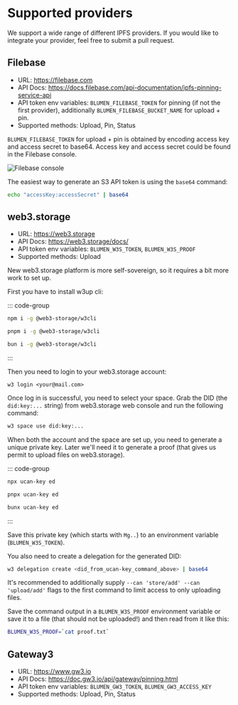 # Supported providers

We support a wide range of different IPFS providers. If you would like to integrate your provider, feel free to submit a pull request.

## Filebase

- URL: https://filebase.com
- API Docs: https://docs.filebase.com/api-documentation/ipfs-pinning-service-api
- API token env variables: `BLUMEN_FILEBASE_TOKEN` for pinning (if not the first provider), additionally `BLUMEN_FILEBASE_BUCKET_NAME` for upload + pin.
- Supported methods: Upload, Pin, Status

`BLUMEN_FILEBASE_TOKEN` for upload + pin is obtained by encoding access key and access secret to base64. Access key and access secret could be found in the Filebase console.

![Filebase console](/filebase.png)

The easiest way to generate an S3 API token is using the `base64` command:

```sh
echo "accessKey:accessSecret" | base64
```

## web3.storage

- URL: https://web3.storage
- API Docs: https://web3.storage/docs/
- API token env variables: `BLUMEN_W3S_TOKEN`, `BLUMEN_W3S_PROOF`
- Supported methods: Upload

New web3.storage platform is more self-sovereign, so it requires a bit more work to set up.

First you have to install w3up cli:

::: code-group

```bash [npm]
npm i -g @web3-storage/w3cli
```

```bash [pnpm]
pnpm i -g @web3-storage/w3cli
```

```bash [bun]
bun i -g @web3-storage/w3cli
```

:::

Then you need to login to your web3.storage account:

```
w3 login <your@mail.com>
```

Once log in is successful, you need to select your space. Grab the DID (the `did:key:...` string) from web3.storage web console and run the following command:

```sh
w3 space use did:key:...
```

When both the account and the space are set up, you need to generate a unique private key. Later we'll need it to generate a proof (that gives us permit to upload files on web3.storage).

::: code-group

```bash [npm]
npx ucan-key ed
```

```bash [pnpm]
pnpx ucan-key ed
```

```bash [bun]
bunx ucan-key ed
```

:::

Save this private key (which starts with `Mg..`) to an environment variable (`BLUMEN_W3S_TOKEN`).

You also need to create a delegation for the generated DID:

```sh
w3 delegation create <did_from_ucan-key_command_above> | base64
```

It's recommended to additionally supply `--can 'store/add' --can 'upload/add'` flags to the first command to limit access to only uploading files.

Save the command output in a `BLUMEN_W3S_PROOF` environment variable or save it to a file (that should not be uploaded!) and then read from it like this:

```sh
BLUMEN_W3S_PROOF=`cat proof.txt`
```

## Gateway3

- URL: https://www.gw3.io
- API Docs: https://doc.gw3.io/api/gateway/pinning.html
- API token env variables: `BLUMEN_GW3_TOKEN`, `BLUMEN_GW3_ACCESS_KEY`
- Supported methods: Upload, Pin, Status